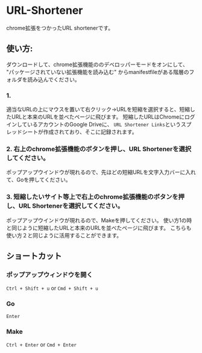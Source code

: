 # URL-Shortener
chrome拡張をつかったURL shortenerです。

## 使い方:
ダウンロードして、chrome拡張機能ののデベロッパーモードをオンにして、
"パッケージされていない拡張機能を読み込む" からmanifestfileがある階層のフォルダを読み込んでください。

### 1.
適当なURLの上にマウスを置いて右クリック→URLを短縮を選択すると、短縮したURLと本来のURLを並べたページに飛びます。
短縮したURLはChromeにログインしているアカウントのGoogle Driveに、
`URL Shortener Links`というスプレッドシートが作成されており、そこに記録されます。

### 2. 右上のchrome拡張機能のボタンを押し、URL Shortenerを選択してください。
ポップアップウインドウが現れるので、先ほどの短縮URLを文字入力バーに入れて、Goを押してください。

### 3. 短縮したいサイト等上で右上のchrome拡張機能のボタンを押し、URL Shortenerを選択してください。
ポップアップウインドウが現れるので、Makeを押してください。
使い方1の時と同じように短縮したURLと本来のURLを並べたページに飛びます。
こちらも使い方２と同じように活用することができます。

## ショートカット
### ポップアップウィンドウを開く
`Ctrl + Shift + u` or `Cmd + Shift + u`

### Go
`Enter`

### Make
`Ctrl + Enter` or `Cmd + Enter`
